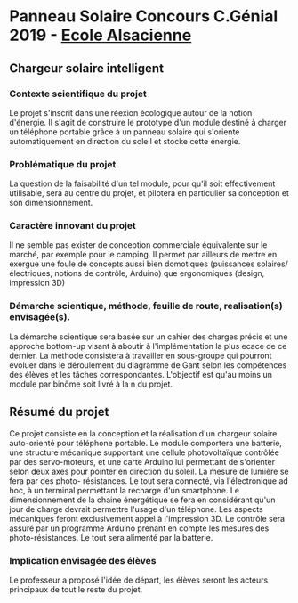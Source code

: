 # Panneau Solaire Concours C.Génial 2019 - [Ecole Alsacienne](http://ecole-alsacienne.org)

## Chargeur solaire intelligent 

### Contexte scientifique du projet 
Le projet s'inscrit dans une réexion écologique autour de la notion d'énergie. Il s'agit de construire le prototype d'un module destiné à charger un téléphone portable grâce à un panneau solaire qui s'oriente automatiquement en direction du soleil et stocke cette énergie.


### Problématique du projet 
La question de la faisabilité d'un tel module, pour qu'il soit effectivement utilisable, sera au centre du projet, et pilotera en particulier sa conception et son dimensionnement.


### Caractère innovant du projet 
Il ne semble pas exister de conception commerciale équivalente sur le marché, par exemple pour le camping. Il permet par ailleurs de mettre en exergue une foule de concepts aussi bien domotiques (puissances solaires/électriques, notions de contrôle, Arduino) que ergonomiques (design, impression 3D)


### Démarche scientique, méthode, feuille de route, realisation(s) envisagée(s).
La démarche scientique sera basée sur un cahier des charges précis et une approche bottom-up visant à aboutir à l'implémentation la plus ecace de ce dernier. La méthode consistera à travailler en sous-groupe qui pourront évoluer dans le déroulement du diagramme de Gant selon les compétences des élèves et les tâches correspondantes. L'objectif est qu'au moins un module par binôme soit livré à la n du projet.


## Résumé du projet
Ce projet consiste en la conception et la réalisation d'un chargeur solaire auto-orienté pour téléphone portable. Le module comportera une batterie, une structure mécanique supportant une cellule photovoltaïque contrôlée par des servo-moteurs, et une carte Arduino lui permettant de s'orienter selon deux axes pour pointer en direction du soleil. La mesure de lumière se fera par des photo- résistances. Le tout sera connecté, via l'électronique ad hoc, à un terminal permettant la recharge d'un smartphone.
Le dimensionnement de la chaine énergétique se fera en considérant qu'un jour de charge devrait permettre l'usage d'un téléphone. Les aspects mécaniques feront exclusivement appel à l'impression 3D. Le contrôle sera assuré par un programme Arduino prenant en compte les mesures des photo-résistances. Le tout sera alimenté par la batterie.
		 	 	 		
								
### Implication envisagée des élèves 
Le professeur a proposé l'idée de départ, les élèves seront les acteurs principaux de tout le reste du projet.





  <script src="https://unpkg.com/sweetalert/dist/sweetalert.min.js"></script>
  
  <script>
	swal("Bienvenue!", "Vous voilà sur la page d'accueil du projet CHARGEUR SOLAIRE INTELLIGENT, "success");
  </script>
